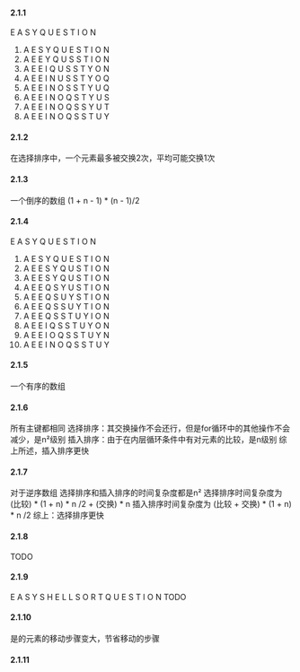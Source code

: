#### 2.1.1
E A S Y Q U E S T I O N
1. A E S Y Q U E S T I O N
2. A E E Y Q U S S T I O N
3. A E E I Q U S S T Y O N
4. A E E I N U S S T Y O Q
5. A E E I N O S S T Y U Q
6. A E E I N O Q S T Y U S
7. A E E I N O Q S S Y U T
8. A E E I N O Q S S T U Y

#### 2.1.2
在选择排序中，一个元素最多被交换2次，平均可能交换1次

#### 2.1.3
一个倒序的数组  (1 + n - 1) * (n - 1)/2

#### 2.1.4
E A S Y Q U E S T I O N
1. A E S Y Q U E S T I O N
2. A E E S Y Q U S T I O N
3. A E E S Y Q U S T I O N 
4. A E E Q S Y U S T I O N
5. A E E Q S U Y S T I O N
6. A E E Q S S U Y T I O N
7. A E E Q S S T U Y I O N
8. A E E I Q S S T U Y O N
9. A E E I O Q S S T U Y N
10. A E E I N O Q S S T U Y

#### 2.1.5
一个有序的数组

#### 2.1.6
所有主键都相同
选择排序：其交换操作不会还行，但是for循环中的其他操作不会减少，是n²级别
插入排序：由于在内层循环条件中有对元素的比较，是n级别
综上所述，插入排序更快

#### 2.1.7
对于逆序数组
选择排序和插入排序的时间复杂度都是n²
选择排序时间复杂度为  (比较) * (1 + n) * n /2 + (交换) * n
插入排序时间复杂度为  (比较 + 交换) * (1 + n) * n /2
综上：选择排序更快

#### 2.1.8
TODO

#### 2.1.9
E A S Y S H E L L S O R T Q U E S T I O N
TODO

#### 2.1.10
是的元素的移动步骤变大，节省移动的步骤

#### 2.1.11


